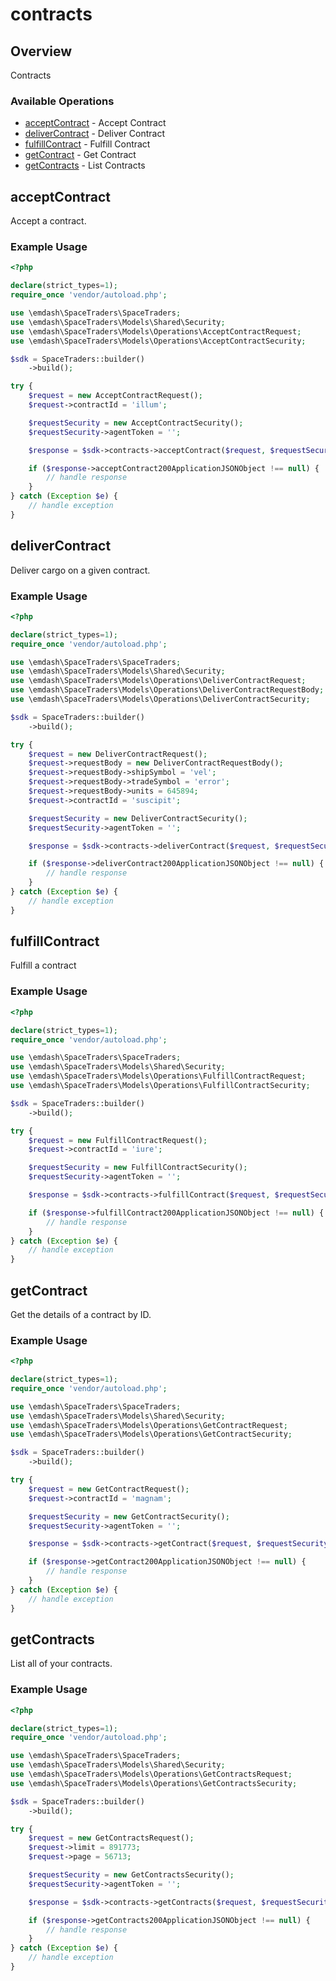 # contracts

## Overview

Contracts

### Available Operations

* [acceptContract](#acceptcontract) - Accept Contract
* [deliverContract](#delivercontract) - Deliver Contract
* [fulfillContract](#fulfillcontract) - Fulfill Contract
* [getContract](#getcontract) - Get Contract
* [getContracts](#getcontracts) - List Contracts

## acceptContract

Accept a contract.

### Example Usage

```php
<?php

declare(strict_types=1);
require_once 'vendor/autoload.php';

use \emdash\SpaceTraders\SpaceTraders;
use \emdash\SpaceTraders\Models\Shared\Security;
use \emdash\SpaceTraders\Models\Operations\AcceptContractRequest;
use \emdash\SpaceTraders\Models\Operations\AcceptContractSecurity;

$sdk = SpaceTraders::builder()
    ->build();

try {
    $request = new AcceptContractRequest();
    $request->contractId = 'illum';

    $requestSecurity = new AcceptContractSecurity();
    $requestSecurity->agentToken = '';

    $response = $sdk->contracts->acceptContract($request, $requestSecurity);

    if ($response->acceptContract200ApplicationJSONObject !== null) {
        // handle response
    }
} catch (Exception $e) {
    // handle exception
}
```

## deliverContract

Deliver cargo on a given contract.

### Example Usage

```php
<?php

declare(strict_types=1);
require_once 'vendor/autoload.php';

use \emdash\SpaceTraders\SpaceTraders;
use \emdash\SpaceTraders\Models\Shared\Security;
use \emdash\SpaceTraders\Models\Operations\DeliverContractRequest;
use \emdash\SpaceTraders\Models\Operations\DeliverContractRequestBody;
use \emdash\SpaceTraders\Models\Operations\DeliverContractSecurity;

$sdk = SpaceTraders::builder()
    ->build();

try {
    $request = new DeliverContractRequest();
    $request->requestBody = new DeliverContractRequestBody();
    $request->requestBody->shipSymbol = 'vel';
    $request->requestBody->tradeSymbol = 'error';
    $request->requestBody->units = 645894;
    $request->contractId = 'suscipit';

    $requestSecurity = new DeliverContractSecurity();
    $requestSecurity->agentToken = '';

    $response = $sdk->contracts->deliverContract($request, $requestSecurity);

    if ($response->deliverContract200ApplicationJSONObject !== null) {
        // handle response
    }
} catch (Exception $e) {
    // handle exception
}
```

## fulfillContract

Fulfill a contract

### Example Usage

```php
<?php

declare(strict_types=1);
require_once 'vendor/autoload.php';

use \emdash\SpaceTraders\SpaceTraders;
use \emdash\SpaceTraders\Models\Shared\Security;
use \emdash\SpaceTraders\Models\Operations\FulfillContractRequest;
use \emdash\SpaceTraders\Models\Operations\FulfillContractSecurity;

$sdk = SpaceTraders::builder()
    ->build();

try {
    $request = new FulfillContractRequest();
    $request->contractId = 'iure';

    $requestSecurity = new FulfillContractSecurity();
    $requestSecurity->agentToken = '';

    $response = $sdk->contracts->fulfillContract($request, $requestSecurity);

    if ($response->fulfillContract200ApplicationJSONObject !== null) {
        // handle response
    }
} catch (Exception $e) {
    // handle exception
}
```

## getContract

Get the details of a contract by ID.

### Example Usage

```php
<?php

declare(strict_types=1);
require_once 'vendor/autoload.php';

use \emdash\SpaceTraders\SpaceTraders;
use \emdash\SpaceTraders\Models\Shared\Security;
use \emdash\SpaceTraders\Models\Operations\GetContractRequest;
use \emdash\SpaceTraders\Models\Operations\GetContractSecurity;

$sdk = SpaceTraders::builder()
    ->build();

try {
    $request = new GetContractRequest();
    $request->contractId = 'magnam';

    $requestSecurity = new GetContractSecurity();
    $requestSecurity->agentToken = '';

    $response = $sdk->contracts->getContract($request, $requestSecurity);

    if ($response->getContract200ApplicationJSONObject !== null) {
        // handle response
    }
} catch (Exception $e) {
    // handle exception
}
```

## getContracts

List all of your contracts.

### Example Usage

```php
<?php

declare(strict_types=1);
require_once 'vendor/autoload.php';

use \emdash\SpaceTraders\SpaceTraders;
use \emdash\SpaceTraders\Models\Shared\Security;
use \emdash\SpaceTraders\Models\Operations\GetContractsRequest;
use \emdash\SpaceTraders\Models\Operations\GetContractsSecurity;

$sdk = SpaceTraders::builder()
    ->build();

try {
    $request = new GetContractsRequest();
    $request->limit = 891773;
    $request->page = 56713;

    $requestSecurity = new GetContractsSecurity();
    $requestSecurity->agentToken = '';

    $response = $sdk->contracts->getContracts($request, $requestSecurity);

    if ($response->getContracts200ApplicationJSONObject !== null) {
        // handle response
    }
} catch (Exception $e) {
    // handle exception
}
```
